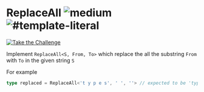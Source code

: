 <!--info-header-start--><h1>ReplaceAll <img src="https://img.shields.io/badge/-medium-d9901a" alt="medium"/> <img src="https://img.shields.io/badge/-%23template--literal-999" alt="#template-literal"/></h1><p><a href="https://tsch.js.org/119/play" target="_blank"><img src="https://img.shields.io/badge/-Take%20the%20Challenge-3178c6?logo=typescript&logoColor=white" alt="Take the Challenge"/></a>

Implement `ReplaceAll<S, From, To>` which replace the all the substring `From` with `To` in the given string `S`

For example

```ts
type replaced = ReplaceAll<'t y p e s', ' ', ''> // expected to be 'types'
```
